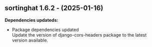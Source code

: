 ## sortinghat 1.6.2 - (2025-01-16)

**Dependencies updateds:**

 * Package dependencies updated\
   Update the version of django-cors-headers package to the latest
   version available.

